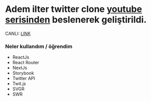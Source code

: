 # Adem ilter twitter clone [youtube serisinden](https://www.youtube.com/playlist?list=PLadt0EaV4m3AOZPbybHx0h2aEmw5ibZGx) beslenerek geliştirildi. 

CANLI: [LINK](twitter-clone-app-reactjs.vercel.app)

### Neler kullandım / öğrendim

- ReactJs
- React Router
- NextJs
- Storybook
- Twitter API
- Twit.js
- SVGR
- SWR

